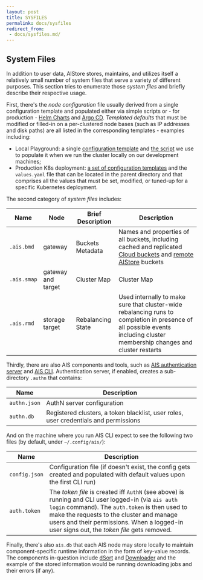 ```yaml
---
layout: post
title: SYSFILES
permalink: docs/sysfiles
redirect_from:
 - docs/sysfiles.md/
---
```


## System Files

In addition to user data, AIStore stores, maintains, and utilizes itself a relatively small number of system files that serve a variety of different purposes. This section tries to enumerate those *system files* and briefly describe their respective usage.

First, there's the *node configuration* file usually derived from a single configuration template and populated either via simple scripts or - for production - [Helm Charts](https://helm.sh) and [Argo CD](https://argoproj.github.io/argo-cd). *Templated defaults* that must be modified or filled-in on a per-clustered node bases (such as IP addresses and disk paths) are all listed in the corresponding templates - examples including:

* Local Playground: a single [configuration template](/aistore/deploy/dev/local/aisnode_config.sh) and [the script](/aistore/deploy/dev/local/deploy.sh) we use to populate it when we run the cluster locally on our development machines;
* Production K8s deployment: [a set of configuration templates](https://github.com/NVIDIA/ais-k8s/tree/master/helm/ais/charts/templates) and the `values.yaml` file that can be located in the parent directory and that comprises all the values that must be set, modified, or tuned-up for a specific Kubernetes deployment.

The second category of *system files* includes:

| Name | Node | Brief Description | Description |
| --- | --- | --- | --- |
| `.ais.bmd` | gateway | Buckets Metadata | Names and properties of all buckets, including cached and replicated [Cloud buckets](./providers.md) and [remote AIStore](./providers.md) buckets |
| `.ais.smap` | gateway and target | Cluster Map | Cluster Map |
| `.ais.rmd` | storage target | Rebalancing State | Used internally to make sure that cluster-wide rebalancing runs to completion in presence of all possible events including cluster membership changes and cluster restarts |

Thirdly, there are also AIS components and tools, such as [AIS authentication server](https://github.com/NVIDIA/aistore/tree/master/cmd/authn) and [AIS CLI](https://github.com/NVIDIA/aistore/tree/master/cmd/cli). Authentication server, if enabled, creates a sub-directory `.authn` that contains:

| Name | Description |
| --- | --- |
| `authn.json` | AuthN server configuration |
| `authn.db` | Registered clusters, a token blacklist, user roles, user credentials and permissions |

And on the machine where you run AIS CLI expect to see the following two files (by default, under  `~/.config/ais/`):

| Name | Description |
| --- | --- |
| `config.json` | Configuration file (if doesn't exist, the config gets created and populated with default values upon the first CLI run) |
| `auth.token` | The *token file* is created iff `AuthN` (see above) is running and CLI user logged-in (via `ais auth login` command). The `auth.token` is then used to make the requests to the cluster and manage users and their permissions. When a logged-in user signs out, the *token file* gets removed. |

Finally, there's also `ais.db` that each AIS node may store locally to maintain component-specific runtime information in the form of key-value records. The components in-question include [dSort](https://github.com/NVIDIA/aistore/tree/master/dsort) and [Downloader](https://github.com/NVIDIA/aistore/tree/master/downloader) and the example of the stored information would be running downloading jobs and their errors (if any).

